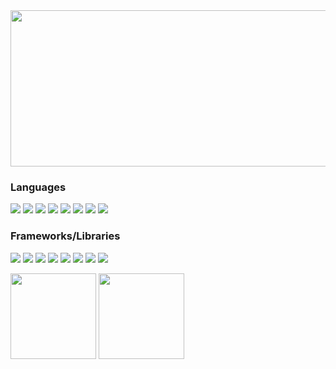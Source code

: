 <img src="https://media.giphy.com/media/3knKct3fGqxhK/source.gif" width="1000" height="250">
<h3>Languages</h3>
<p>
	<img src="https://img.shields.io/badge/C-00599C?style=for-the-badge&logo=c&logoColor=white">
	<img src="https://img.shields.io/badge/Java-ED8B00?style=for-the-badge&logo=java&logoColor=white">
	<img src="https://img.shields.io/badge/Python-14354C?style=for-the-badge&logo=python&logoColor=white">
	<img src="https://img.shields.io/badge/JavaScript-F7DF1E?style=for-the-badge&logo=javascript&logoColor=black">
	<img src="https://img.shields.io/badge/HTML5-E34F26?style=for-the-badge&logo=html5&logoColor=white">
	<img src="https://img.shields.io/badge/CSS3-1572B6?style=for-the-badge&logo=css3&logoColor=white">
	<img src="https://img.shields.io/badge/MySQL-00000F?style=for-the-badge&logo=mysql&logoColor=white">
	<img src="https://img.shields.io/badge/Neo4j-018bff?style=for-the-badge&logo=neo4j&logoColor=white">
</p>
<h3>Frameworks/Libraries</h3>
<p>
	<img src="https://img.shields.io/badge/React-20232A?style=for-the-badge&logo=react&logoColor=61DAFB">
	<img src="https://img.shields.io/badge/npm-CB3837?style=for-the-badge&logo=npm&logoColor=white">
	<img src="https://img.shields.io/badge/Flask-000000?style=for-the-badge&logo=flask&logoColor=white">
	<img src="https://img.shields.io/badge/TensorFlow-FF6F00?style=for-the-badge&logo=TensorFlow&logoColor=white">
	<img src="https://img.shields.io/badge/Keras-D00000?style=for-the-badge&logo=Keras&logoColor=white">
	<img src="https://img.shields.io/badge/Numpy-777BB4?style=for-the-badge&logo=numpy&logoColor=white">
	<img src="https://img.shields.io/badge/Pandas-2C2D72?style=for-the-badge&logo=pandas&logoColor=white">
	<img src="https://img.shields.io/badge/OpenCV-27338e?style=for-the-badge&logo=OpenCV&logoColor=white">
</p>
<p>
	<img height="137px" src="https://github-readme-stats.vercel.app/api?username=SotirisKar&show_icons=true&theme=radical" style="max-width:100%;">
	<img height="137px" src="https://github-readme-stats.vercel.app/api/top-langs/?username=SotirisKar&show_icons=true&langs_count=10&layout=compact&theme=radical" style="max-width:100%;">
</p>
